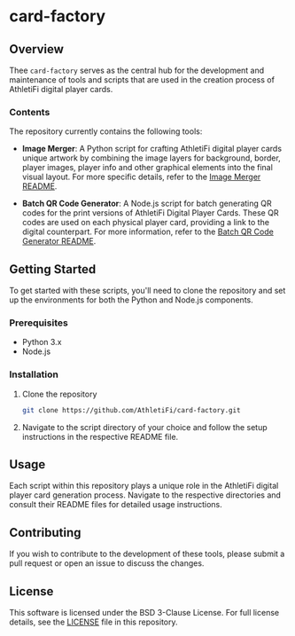 # card-factory

## Overview

Thee `card-factory` serves as the central hub for the development and maintenance of tools and scripts that are used in the creation process of AthletiFi digital player cards. 

### Contents

The repository currently contains the following tools:

- **Image Merger**: A Python script for crafting AthletiFi digital player cards unique artwork by combining the image layers for background, border, player images, player info and other graphical elements into the final visual layout. For more specific details, refer to the [Image Merger README](image-merger/README.md).

- **Batch QR Code Generator**: A Node.js script for batch generating QR codes for the print versions of AthletiFi Digital Player Cards. These QR codes are used on each physical player card, providing a link to the digital counterpart. For more information, refer to the [Batch QR Code Generator README](batch-qr-code-generator/README.md).

## Getting Started

To get started with these scripts, you'll need to clone the repository and set up the environments for both the Python and Node.js components.

### Prerequisites

- Python 3.x
- Node.js

### Installation

1. Clone the repository

   ```sh
   git clone https://github.com/AthletiFi/card-factory.git
   ```

2. Navigate to the script directory of your choice and follow the setup instructions in the respective README file.

## Usage

Each script within this repository plays a unique role in the AthletiFi digital player card generation process. Navigate to the respective directories and consult their README files for detailed usage instructions.

## Contributing

If you wish to contribute to the development of these tools, please submit a pull request or open an issue to discuss the changes.

## License

This software is licensed under the BSD 3-Clause License. For full license details, see the [LICENSE](LICENSE) file in this repository.